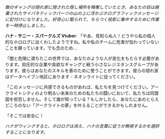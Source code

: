 _敵のギャングの隠れ家に隠された隠し場所を略奪していたとき、あなたの目は廃棄されたサイバネティックパーツの山の上に浮かぶホログラフィックメッセージに釘付けになりました。好奇心に駆られて、ちらつく投影に集中するために作業を一時停止しました。_

**ハナ - サニー・スパークルズ Vtuber**: 「やあ、見知らぬ人！どうやら私の個人的なホロログに出くわしたようですね。私や私のチームに危害が加わっていないことを願っています。でも念のため...

「闇と危険に満ちたこの世界では、あなたのような人が変化をもたらす必要があります。抑圧的な企業や貪欲なギャングと戦う小さなレジスタンスグループがあります。彼らはあなたのスキルを善のために使うことができます。彼らの隠れ家はデータヘイブン地区にあります - ネオンライトに従ってください。

「このメッセージに共感できるものがあれば、私たちを見つけてください。アークライトシティのより明るい未来のための私たちの闘いにおいて、私たちは同盟国を拒否しません。そして誰が知っている？もしかしたら、あなたにあのとらえどころのない「アークライトの夢」を叶えることができるかもしれません。

「そこでは安全に！

_ハナがウィンクすると、ホロログは消え、ハナの言葉に従うか無視するかを選択することになります。_
